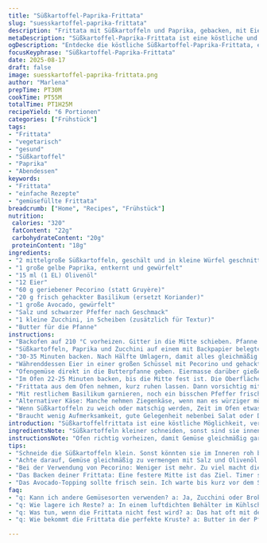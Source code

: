 ```yaml
---
title: "Süßkartoffel-Paprika-Frittata"
slug: "suesskartoffel-paprika-frittata"
description: "Frittata mit Süßkartoffeln und Paprika, gebacken, mit Eiern, geriebenem Käse und frischen Kräutern. Gemüse im Ofen vorgegart, dann alles zusammen in der Pfanne gebacken bis die Oberfläche fest und leicht gebräunt ist. Avocado als frisches Topping, sorgt für cremige Balance. Variationen mit Zucchini und Feta als Alternative für Abwechslung. Zeitangaben flexibel, lieber auf Farbe und Bissgefühl achten als auf exakte Minuten. Ohne Nüsse und glutenfrei, perfekt für einfache, gemütliche Mahlzeit mit viel Geschmack."
metaDescription: "Süßkartoffel-Paprika-Frittata ist eine köstliche und gesunde Mischung aus frischem Gemüse, Eiern und Käse, perfekt für jede Gelegenheit."
ogDescription: "Entdecke die köstliche Süßkartoffel-Paprika-Frittata, eine vegetarische Speise, die voller Geschmack und gesunder Zutaten ist."
focusKeyphrase: "Süßkartoffel-Paprika-Frittata"
date: 2025-08-17
draft: false
image: suesskartoffel-paprika-frittata.png
author: "Marlena"
prepTime: PT30M
cookTime: PT55M
totalTime: PT1H25M
recipeYield: "6 Portionen"
categories: ["Frühstück"]
tags:
- "Frittata"
- "vegetarisch"
- "gesund"
- "Süßkartoffel"
- "Paprika"
- "Abendessen"
keywords:
- "Frittata"
- "einfache Rezepte"
- "gemüsefüllte Frittata"
breadcrumb: ["Home", "Recipes", "Frühstück"]
nutrition: 
 calories: "320"
 fatContent: "22g"
 carbohydrateContent: "20g"
 proteinContent: "18g"
ingredients:
- "2 mittelgroße Süßkartoffeln, geschält und in kleine Würfel geschnitten"
- "1 große gelbe Paprika, entkernt und gewürfelt"
- "15 ml (1 EL) Olivenöl"
- "12 Eier"
- "60 g geriebener Pecorino (statt Gruyère)"
- "20 g frisch gehackter Basilikum (ersetzt Koriander)"
- "1 große Avocado, gewürfelt"
- "Salz und schwarzer Pfeffer nach Geschmack"
- "1 kleine Zucchini, in Scheiben (zusätzlich für Textur)"
- "Butter für die Pfanne"
instructions:
- "Backofen auf 210 °C vorheizen. Gitter in die Mitte schieben. Pfanne (26 cm) großzügig mit Butter einfetten; Butter gibt mehr Geschmack und bessere Bräune als nur Öl."
- "Süßkartoffeln, Paprika und Zucchini auf einem mit Backpapier belegten Blech verteilen; mit Olivenöl mischen, gleichmäßig, auch Salz drauf. Wichtig: Gemüse soll saftig bleiben, nicht trocken."
- "30-35 Minuten backen. Nach Hälfte Umlagern, damit alles gleichmäßig bräunt. Gemüse ist fertig wenn Süßkartoffeln weich, aber noch bissfest sind; Paprika leicht karamellisiert – das Aroma ist jetzt nussig-süß."
- "Währenddessen Eier in einer großen Schüssel mit Pecorino und gehacktem Basilikum verquirlen. Würzen mit Salz, frisch gemahlenem schwarzem Pfeffer. Käse nicht zu grob reiben – Pecorino ist salziger, weniger, sonst wird’s zu dominant."
- "Ofengemüse direkt in die Butterpfanne geben. Eiermasse darüber gießen. Mit Löffel etwas die Eimasse unter das Gemüse drücken, sonst wird die Frittata oben trocken oder reißt leicht beim Schneiden."
- "Im Ofen 22-25 Minuten backen, bis die Mitte fest ist. Die Oberfläche soll leicht goldbraun sein; nicht austrocknen lassen, sonst schmeckt’s herb und trocken. Kontrollieren am besten mit leichter Druckprobe."
- "Frittata aus dem Ofen nehmen, kurz ruhen lassen. Dann vorsichtig mit Spatel auf Teller gleiten lassen. Avocadowürfel großzügig darüber geben, frisch und kühl – Kontrast zu warmer Frittata."
- "Mit restlichem Basilikum garnieren, noch ein bisschen Pfeffer frisch mahlen. Sofort servieren; kalt schmeckt sie anders, fester, nicht mehr so samtig."
- "Alternativer Käse: Manche nehmen Ziegenkäse, wenn man es würziger möchte, oder Parmesan, wenn man knackigere Kruste mag. Keine Angst vor Überbacken, aber Timing ist Schlüssel."
- "Wenn Süßkartoffeln zu weich oder matschig werden, Zeit im Ofen etwas reduzieren oder Würfel größer schneiden. Für mehr Kräutergeschmack kann man auch Petersilie und Thymian mischen."
- "Braucht wenig Aufmerksamkeit, gute Gelegenheit nebenbei Salat oder Dressing vorzubereiten. Lässt sich perfekt am Vorabend vorbereiten und am nächsten Tag leicht aufwärmen."
introduction: "Süßkartoffelfrittata ist eine köstliche Möglichkeit, verschiedene Gemüse im Ofen vorzubereiten und dann mit Eiern, Käse und frischen Kräutern zu kombinieren. Ich habe oft experimentiert; der Trick liegt darin, das Gemüse nicht zu weich zu garen, sonst verliert die Frittata ihre Struktur. Besonders spannend wird es, wenn die Paprika leicht karamellisiert ist und der Käse sich schön mit dem frischen Basilikum verbindet. Avocado als Topping bringt die Cremigkeit, die trockenere Ecken ausgleicht. Statt klassischem Gruyère passt Pecorino wunderbar – intensiver, aber weniger dominant, gerade bei so erdigen Süßkartoffeln. Wer es etwas rustikaler mag, mischt gerne noch Zucchinischeiben dazu, für Textur und Saftigkeit."
ingredientsNote: "Süßkartoffeln kleiner schneiden, sonst sind sie innen roh und außen fast verbrannt. Paprika kann man auch durch gelbe oder orangefarbene ersetzen, das bringt schöne Farbe und mildere Süße. Olivenöl sollte von guter Qualität sein für Aroma, Butter in der Pfanne sorgt für bessere Bräunung und Geschmack. Pecorino ist salzige Alternative, wer milderen Käse bevorzugt, nimmt lieber jungen Gouda. Basilikum ist frischer Ersatz für Koriander – besonders in Mitteleuropa lieber als Standard; schmeckt auch nicht so scharf. Avocado muss reif, aber fest sein, sonst zerläuft sie. Zucchini sind optional, geben mehr Frische und Feuchtigkeit. Salz nicht sparen, sonst wirkt die Frittata fad und langweilig."
instructionsNote: "Ofen richtig vorheizen, damit Gemüse gleichmäßig gart, sonst verarbeitet sich die Süßkartoffel nicht gut. Backzeit variiert mit Ofen, besser an Farbe und Biss kontrollieren. Gemüse gut wenden nach der Hälfte – so verkohlt nichts und Papier hilft beim Reinigen. Eiermasse nicht zu sehr rühren, sonst wird’s zu luftig und bröselt beim Schneiden. Direkt nach Gießen nicht sofort rühren, sonst vermischt sich alles zu sehr und Struktur geht verloren. Butterpfanne wichtig für gute Kruste; Antihaft hilft, aber Butter schmeckt besser. Avocado erst am Ende drauf, sonst wird sie warm, verliert Textur und Farbe. Frittata ist fertig, wenn Mitte gerade nicht mehr flüssig ist – noch leicht wackeln ist okay, sie gart nach. Rausnehmen, etwas abkühlen lassen – sonst zerfällt alles beim Schneiden. Rest kann abgedeckt im Kühlschrank 1-2 Tage bleiben, schmeckt aufgewärmt fast noch besser."
tips:
- "Schneide die Süßkartoffeln klein. Sonst könnten sie im Inneren roh bleiben. Ich habe das oft erlebt; die Außenseite wird dann schnell zu dunkel und die Textur leidet. Wichtig ist die richtige Würfelgröße!"
- "Achte darauf, Gemüse gleichmäßig zu vermengen mit Salz und Olivenöl. Das hilft beim Garen und sorgt für gleichmäßige Bräunung. Ich habe oft gewartet, bis der Ofen heiß genug war, um ein besseres Aroma zu erzielen."
- "Bei der Verwendung von Pecorino: Weniger ist mehr. Zu viel macht die Frittata salzig. Probier es mit einer Kombination aus Chelmers Käse, wenn du etwas Milderes möchtest. Auch Gouda kann gut passen."
- "Das Backen deiner Frittata: Eine festere Mitte ist das Ziel. Timer sind nicht immer nötig. Ich schaue lieber auf die Farbe und drücke leicht darauf, um die Konsistenz zu testen. Wenn sie gut ist, keine Panik beim Herausnehmen."
- "Das Avocado-Topping sollte frisch sein. Ich warte bis kurz vor dem Servieren. Es gibt die cremige Balance. Warm wird die Frittata fest und die Avocado verliert ihre Frische. Manchmal kannst du Limettensaft hinzufügen, um den Geschmack zu verstärken."
faq:
- "q: Kann ich andere Gemüsesorten verwenden? a: Ja, Zucchini oder Brokkoli sind gute Alternativen. Sie bringen eine andere Textur. Zucchini kann auch mehr Feuchtigkeit geben. Kombinier einfach."
- "q: Wie lagere ich Reste? a: In einem luftdichten Behälter im Kühlschrank bleiben sie 1-2 Tage frisch. Aber nicht zu lange aufbewahren. Kannst sie auch einfrieren, aber die Textur wird etwas leiden."
- "q: Was tun, wenn die Frittata nicht fest wird? a: Das hat oft mit der Ofentemperatur zu tun. Vielleicht war der Ofen nicht richtig vorgeheizt. Prüfe auch, ob du die Eiermasse gut genug vermengt hast."
- "q: Wie bekommt die Frittata die perfekte Kruste? a: Butter in der Pfanne ist der Schlüssel. Die Kruste ergibt sich aus der Hitze; weniger Öl, mehr Butter für den Geschmack. Aber achte darauf, sie nicht zu heiß werden zu lassen."

---
```

